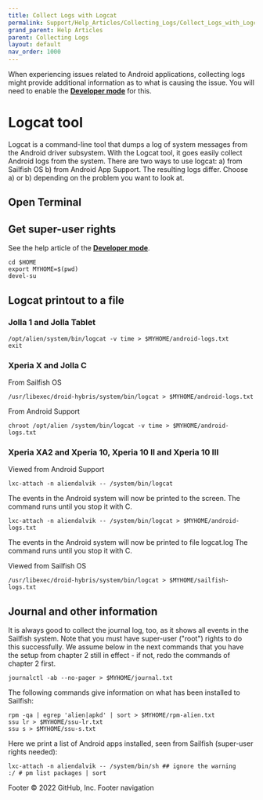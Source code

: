 ```yaml
---
title: Collect Logs with Logcat
permalink: Support/Help_Articles/Collecting_Logs/Collect_Logs_with_Logcat/
grand_parent: Help Articles
parent: Collecting Logs
layout: default
nav_order: 1000
---
```



When experiencing issues related to Android applications, collecting logs might provide additional information as to what is causing the issue. 
You will need to enable the **[Developer mode](https://docs.sailfishos.org/Support/Help_Articles/Enabling_Developer_Mode/)** for this. 

# Logcat tool 
Logcat is a command-line tool that dumps a log of system messages from the Android driver subsystem. 
With the Logcat tool, it goes easily collect Android logs from the system. There are two ways to use logcat: a) from Sailfish OS b) from Android App Support. The resulting logs differ. Choose a) or b) depending on the problem you want to look at.

## Open Terminal

## Get super-user rights
See the help article of the **[Developer mode](https://docs.sailfishos.org/Support/Help_Articles/Enabling_Developer_Mode/)**.
```
cd $HOME
export MYHOME=$(pwd)
devel-su 
```

## Logcat printout to a file
### Jolla 1 and Jolla Tablet
```
/opt/alien/system/bin/logcat -v time > $MYHOME/android-logs.txt
exit
```
### Xperia X and Jolla C
From Sailfish OS
```
/usr/libexec/droid-hybris/system/bin/logcat > $MYHOME/android-logs.txt
```

From Android Support
```
chroot /opt/alien /system/bin/logcat -v time > $MYHOME/android-logs.txt
```

### Xperia XA2 and Xperia 10, Xperia 10 II and Xperia 10 III
Viewed from Android Support
```
lxc-attach -n aliendalvik -- /system/bin/logcat
```

The events in the Android system will now be printed to the screen. The command runs until you stop it with <ctrl>C.

```
lxc-attach -n aliendalvik -- /system/bin/logcat > $MYHOME/android-logs.txt
```
The events in the Android system will now be printed to file logcat.log The command runs until you stop it with <ctrl>C. 

Viewed from Sailfish OS
```
/usr/libexec/droid-hybris/system/bin/logcat > $MYHOME/sailfish-logs.txt
```

## Journal and other information
It is always good to collect the journal log, too, as it shows all events in the Sailfish system. 
Note that you must have super-user ("root") rights to do this successfully. We assume below in the next commands that you have the setup  from chapter 2 still in effect - if not, redo the commands of chapter 2 first.

```
journalctl -ab --no-pager > $MYHOME/journal.txt
```

The following commands give information on what has been installed to Sailfish: 
```
rpm -qa | egrep 'alien|apkd' | sort > $MYHOME/rpm-alien.txt
ssu lr > $MYHOME/ssu-lr.txt
ssu s > $MYHOME/ssu-s.txt
```

Here we print a list of Android apps installed, seen from Sailfish (super-user rights needed): 
```
lxc-attach -n aliendalvik -- /system/bin/sh ## ignore the warning 
:/ # pm list packages | sort
```


Footer
© 2022 GitHub, Inc.
Footer navigation


